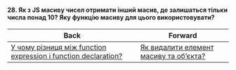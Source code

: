 #### 28. Як з JS масиву чисел отримати інший масив, де залишаться тільки числа понад 10? Яку функцію масиву для цього використовувати?



| Back | Forward |
|---|---|
| [У чому різниця між function expression і function declaration?](/ua/junior/javascript/what-is-the-difference-between-a-function-expression-and-a-function-declaration.md)  | [Як видалити елемент масиву та об’єкта?](/ua/junior/javascript/how-to-delete-array-element-and-object.md) |